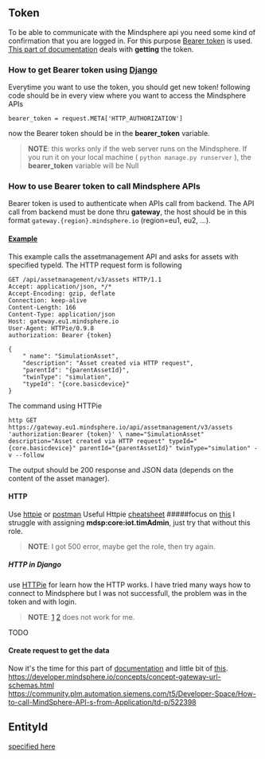 ## Token

To be able to communicate with the Mindsphere api you need some kind of confirmation that you are logged in. For this purpose [Bearer token](https://swagger.io/docs/specification/authentication/bearer-authentication/) is used. [This part of documentation](https://developer.mindsphere.io/concepts/concept-authentication.html) deals with **getting** the token.

### How to get Bearer token using [Django](https://www.djangoproject.com/)

Everytime you want to use the token, you should get new token! following code should be in every view where you want to access the Mindsphere APIs
```
bearer_token = request.META['HTTP_AUTHORIZATION']
```
now the Bearer token should be in the **bearer_token** variable.

> **NOTE**: this works only if the web server runs on the Mindsphere. If you run it on your local machine ( `python manage.py runserver` ), the **bearer_token** variable will be Null

### How to use Bearer token to call Mindsphere APIs
Bearer token is used to authenticate when APIs call from backend. The API call from backend must be done thru **gateway**, the host should be in this format `gateway.{region}.mindsphere.io` (region=eu1, eu2, ...).
#### [Example](https://developer.mindsphere.io/howto/howto-simulation.html)
This example calls the assetmanagement API and asks for assets with specified  typeId. The HTTP request form is following
```http
GET /api/assetmanagement/v3/assets HTTP/1.1
Accept: application/json, */*
Accept-Encoding: gzip, deflate
Connection: keep-alive
Content-Length: 166
Content-Type: application/json
Host: gateway.eu1.mindsphere.io
User-Agent: HTTPie/0.9.8
authorization: Bearer {token}

{
    " name": "SimulationAsset", 
    "description": "Asset created via HTTP request", 
    "parentId": "{parentAssetId}", 
    "twinType": "simulation", 
    "typeId": "{core.basicdevice}"
}
```
The command using HTTPie
```
http GET https://gateway.eu1.mindsphere.io/api/assetmanagement/v3/assets 'authorization:Bearer {token}' \ name="SimulationAsset" description="Asset created via HTTP request" typeId="{core.basicdevice}" parentId="{parentAssetId}" twinType="simulation" -v --follow
```
The output should be 200 response and  JSON data (depends on the content of the asset manager).
#### HTTP 
Use [httpie](https://httpie.org/) or [postman](https://www.getpostman.com/) 
Useful Httpie [cheatsheet](https://devhints.io/httpie)
#####focus on [this](https://developer.mindsphere.io/howto/howto-simulation.html)
I struggle with assigning **mdsp:core:iot.timAdmin**, just try that without this role.
> **NOTE**: I got 500 error, maybe get the role, then try again.
##### HTTP in Django

use [HTTPie](https://httpie.org/) for learn how the HTTP works. I have tried many ways how to connect to Mindsphere but I was not successfull, the problem was in the token and with login.

> **NOTE**: [1](https://developer.mindsphere.io/howto/howto-agent-access-token.html) [2](https://developer.mindsphere.io/concepts/concept-authentication.html) does not work for me.

TODO
#### Create request to get the data

Now it's the time for this part of [documentation](https://developer.mindsphere.io/apis/analytics-dataexchange/api-dataexchange-api-swagger-3-0-0.html) and little bit of [this](https://developer.mindsphere.io/frequently-used-links.html).
https://developer.mindsphere.io/concepts/concept-gateway-url-schemas.html
https://community.plm.automation.siemens.com/t5/Developer-Space/How-to-call-MindSphere-API-s-from-Application/td-p/522398

## EntityId

[specified here](https://community.plm.automation.siemens.com/t5/Developer-Space/Agent-Management-API-where-to-find-Entity-ID/td-p/493887)
